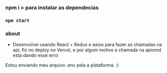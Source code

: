 
### npm i = para instalar as dependecias

### `npm start`

### about
 - Desenvolvei usando React + Redux e axios para fazer as chamadas na api,
 fiz no deploy no Vercel, e por algum motivo a chamada na apiomd esta dando esse erro:

Estou enviando meu arquivo .env  pela a plataforma. :)
